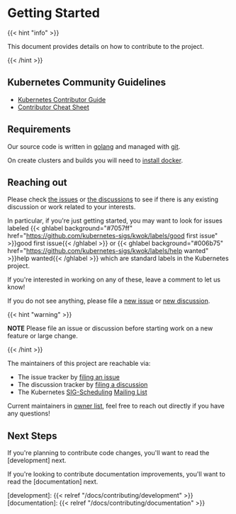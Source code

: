 # Getting Started

{{< hint "info" >}}

This document provides details on how to contribute to the project.

{{< /hint >}}

## Kubernetes Community Guidelines

- [Kubernetes Contributor Guide]
- [Contributor Cheat Sheet]

## Requirements

Our source code is written in [golang] and managed with [git].

On create clusters and builds you will need to [install docker].

## Reaching out

Please check [the issues] or [the discussions] to see if there is any existing discussion or work related to your interests.

In particular, if you're just getting started, you may want to look for issues labeled
{{< ghlabel background="#7057ff" href="https://github.com/kubernetes-sigs/kwok/labels/good first issue" >}}good first issue{{< /ghlabel >}}
or
{{< ghlabel background="#006b75" href="https://github.com/kubernetes-sigs/kwok/labels/help wanted" >}}help wanted{{< /ghlabel >}}
which are standard labels in the Kubernetes project.

If you're interested in working on any of these, leave a comment to let us know!

If you do not see anything, please file a [new issue] or [new discussion].

{{< hint "warning" >}}

**NOTE** Please file an issue or discussion before starting work on a new feature or large change.

{{< /hint >}}

The maintainers of this project are reachable via:

- The issue tracker by [filing an issue][new issue]
- The discussion tracker by [filing a discussion][new discussion]
- The Kubernetes [SIG-Scheduling] [Mailing List]

Current maintainers in [owner list], feel free to reach out directly if you have any questions!

## Next Steps

If you're planning to contribute code changes, you'll want to read the [development] next.

If you're looking to contribute documentation improvements, you'll want to read the [documentation] next.

[git]: https://git-scm.com/downloads
[the issues]: https://github.com/kubernetes-sigs/kwok/issues
[the discussions]: https://github.com/kubernetes-sigs/kwok/discussions
[new issue]: https://github.com/kubernetes-sigs/kwok/issues/new/choose
[new discussion]: https://github.com/kubernetes-sigs/kwok/discussions/new/choose
[golang]: https://golang.org/doc/install
[install docker]: https://docs.docker.com/install/#supported-platforms
[SIG-Scheduling]: https://github.com/kubernetes/community/blob/master/sig-scheduling/README.md
[Mailing List]: https://groups.google.com/forum/#!forum/kubernetes-sig-scheduling
[Kubernetes Contributor Guide]: https://git.k8s.io/community/contributors/guide
[Contributor Cheat Sheet]: https://git.k8s.io/community/contributors/guide/contributor-cheatsheet
[owner list]: https://github.com/kubernetes-sigs/kwok/blob/main/OWNERS
[development]: {{< relref "/docs/contributing/development" >}}
[documentation]: {{< relref "/docs/contributing/documentation" >}}
